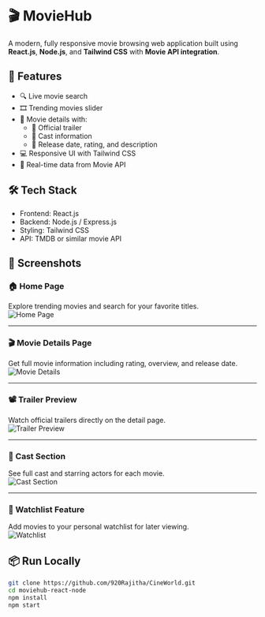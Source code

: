 # 🎬 MovieHub

A modern, fully responsive movie browsing web application built using **React.js**, **Node.js**, and **Tailwind CSS** with **Movie API integration**.

## 🚀 Features

- 🔍 Live movie search
- 🎞️ Trending movies slider
- 📄 Movie details with:
  - 🎥 Official trailer
  - 👥 Cast information
  - 📅 Release date, rating, and description
- 💻 Responsive UI with Tailwind CSS
- 🔗 Real-time data from Movie API

## 🛠️ Tech Stack

- Frontend: React.js
- Backend: Node.js / Express.js
- Styling: Tailwind CSS
- API: TMDB or similar movie API

## 📸 Screenshots

### 🏠 Home Page  
Explore trending movies and search for your favorite titles.  
![Home Page](/home.png)

---

### 🎬 Movie Details Page  
Get full movie information including rating, overview, and release date.  
![Movie Details](/movie-details.png)

---

### 📽️ Trailer Preview  
Watch official trailers directly on the detail page.  
![Trailer Preview](/movie-trailer.png)

---

### 👥 Cast Section  
See full cast and starring actors for each movie.  
![Cast Section](/movie-cast.png)

---

### 📌 Watchlist Feature  
Add movies to your personal watchlist for later viewing.  
![Watchlist](/watchlist.png)


## 📦 Run Locally

```bash
git clone https://github.com/920Rajitha/CineWorld.git
cd moviehub-react-node
npm install
npm start
